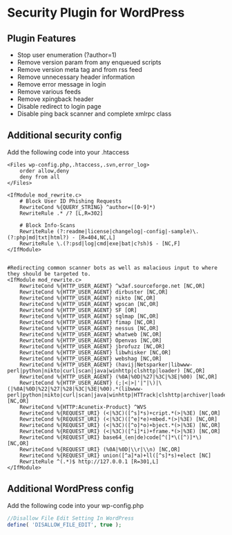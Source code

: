 # Security Plugin for WordPress

## Plugin Features
* Stop user enumeration (?author=1)
* Remove version param from any enqueued scripts
* Remove version meta tag and from rss feed
* Remove unnecessary header information
* Remove error message in login
* Remove various feeds
* Remove xpingback header
* Disable redirect to login page
* Disable ping back scanner and complete xmlrpc class

## Additional security config
Add the following code into your .htaccess

```apacheconf
<Files wp-config.php,.htaccess,.svn,error_log>
	order allow,deny
	deny from all
</Files>

<IfModule mod_rewrite.c>
	# Block User ID Phishing Requests
	RewriteCond %{QUERY_STRING} ^author=([0-9]*)
	RewriteRule .* /? [L,R=302]
	
	# Block Info-Scans
	RewriteRule (?:readme|license|changelog|-config|-sample)\.(?:php|md|txt|html?) - [R=404,NC,L]
	RewriteRule \.(?:psd|log|cmd|exe|bat|c?sh)$ - [NC,F]
</IfModule>


#Redirecting common scanner bots as well as malacious input to where they should be targeted to.
<IfModule mod_rewrite.c>
	RewriteCond %{HTTP_USER_AGENT} ^w3af.sourceforge.net [NC,OR]
	RewriteCond %{HTTP_USER_AGENT} dirbuster [NC,OR]
	RewriteCond %{HTTP_USER_AGENT} nikto [NC,OR]
	RewriteCond %{HTTP_USER_AGENT} wpscan [NC,OR]
	RewriteCond %{HTTP_USER_AGENT} SF [OR]
	RewriteCond %{HTTP_USER_AGENT} sqlmap [NC,OR]
	RewriteCond %{HTTP_USER_AGENT} fimap [NC,OR]
	RewriteCond %{HTTP_USER_AGENT} nessus [NC,OR]
	RewriteCond %{HTTP_USER_AGENT} whatweb [NC,OR]
	RewriteCond %{HTTP_USER_AGENT} Openvas [NC,OR]
	RewriteCond %{HTTP_USER_AGENT} jbrofuzz [NC,OR]
	RewriteCond %{HTTP_USER_AGENT} libwhisker [NC,OR]
	RewriteCond %{HTTP_USER_AGENT} webshag [NC,OR]
	RewriteCond %{HTTP_USER_AGENT} (havij|Netsparker|libwww-perl|python|nikto|curl|scan|java|winhttp|clshttp|loader) [NC,OR]
	RewriteCond %{HTTP_USER_AGENT} (%0A|%0D|%27|%3C|%3E|%00) [NC,OR]
	RewriteCond %{HTTP_USER_AGENT} (;|<|>|'|"|\)|\(|%0A|%0D|%22|%27|%28|%3C|%3E|%00).*(libwww-perl|python|nikto|curl|scan|java|winhttp|HTTrack|clshttp|archiver|loader|email|harvest|extract|grab|miner) [NC,OR]
	RewriteCond %{HTTP:Acunetix-Product} ^WVS
	RewriteCond %{REQUEST_URI} (<|%3C)([^s]*s)+cript.*(>|%3E) [NC,OR]
	RewriteCond %{REQUEST_URI} (<|%3C)([^e]*e)+mbed.*(>|%3E) [NC,OR]
	RewriteCond %{REQUEST_URI} (<|%3C)([^o]*o)+bject.*(>|%3E) [NC,OR]
	RewriteCond %{REQUEST_URI} (<|%3C)([^i]*i)+frame.*(>|%3E) [NC,OR]
	RewriteCond %{REQUEST_URI} base64_(en|de)code[^(]*\([^)]*\) [NC,OR]
	RewriteCond %{REQUEST_URI} (%0A|%0D|\\r|\\n) [NC,OR]
	RewriteCond %{REQUEST_URI} union([^a]*a)+ll([^s]*s)+elect [NC]
	RewriteRule ^(.*)$ http://127.0.0.1 [R=301,L]
</IfModule>
```
## Additional WordPress config
Add the following code into your wp-config.php
```php
//Disallow File Edit Setting In WordPress
define( 'DISALLOW_FILE_EDIT', true );
